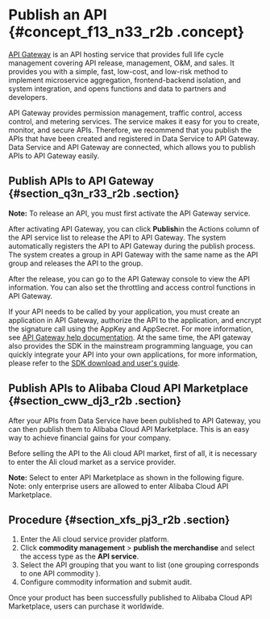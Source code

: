 # Publish an API {#concept_f13_n33_r2b .concept}

[API Gateway](https://www.alibabacloud.com/product/api-gateway) is an API hosting service that provides full life cycle management covering API release, management, O&amp;M, and sales. It provides you with a simple, fast, low-cost, and low-risk method to implement microservice aggregation, frontend-backend isolation, and system integration, and opens functions and data to partners and developers.

API Gateway provides permission management, traffic control, access control, and metering services. The service makes it easy for you to create, monitor, and secure APIs. Therefore, we recommend that you publish the APIs that have been created and registered in Data Service to API Gateway. Data Service and API Gateway are connected, which allows you to publish APIs to API Gateway easily.

## Publish APIs to API Gateway {#section_q3n_r33_r2b .section}

**Note:** To release an API, you must first activate the API Gateway service.

After activating API Gateway, you can click **Publish**in the Actions column of the API service list to release the API to API Gateway. The system automatically registers the API to API Gateway during the publish process. The system creates a group in API Gateway with the same name as the API group and releases the API to the group.

After the release, you can go to the API Gateway console to view the API information. You can also set the throttling and access control functions in API Gateway.

If your API needs to be called by your application, you must create an application in API Gateway, authorize the API to the application, and encrypt the signature call using the AppKey and AppSecret. For more information, see [API Gateway help documentation](https://www.alibabacloud.com/help/doc-detail/29490.htm). At the same time, the API gateway also provides the SDK in the mainstream programming language, you can quickly integrate your API into your own applications, for more information, please refer to the [SDK download and user's guide](https://www.alibabacloud.com/help/doc-detail/56930.htm).

## Publish APIs to Alibaba Cloud API Marketplace {#section_cww_dj3_r2b .section}

After your APIs from Data Service have been published to API Gateway, you can then publish them to Alibaba Cloud API Marketplace. This is an easy way to achieve financial gains for your company.

Before selling the API to the Ali cloud API market, first of all, it is necessary to enter the Ali cloud market as a service provider.

**Note:** Select to enter API Marketplace as shown in the following figure. Note: only enterprise users are allowed to enter Alibaba Cloud API Marketplace.

## Procedure {#section_xfs_pj3_r2b .section}

1.  Enter the Ali cloud service provider platform.
2.  Click **commodity management** \> **publish the merchandise** and select the access type as the **API service**.
3.  Select the API grouping that you want to list \(one grouping corresponds to one API commodity \).
4.  Configure commodity information and submit audit.

Once your product has been successfully published to Alibaba Cloud API Marketplace, users can purchase it worldwide.

